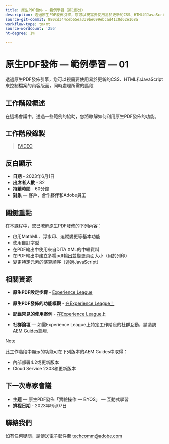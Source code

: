 ```yaml
---
title: 原生PDF發佈 — 範例學習（第1部分）
description: 透過原生PDF發佈引擎，您可以視需要使用易於更新的CSS、HTML和JavaScript來控制檔案的內容版面，同時處理所需的區段。
source-git-commit: 880cd344ceb65ea339be699ebcad41c0d62e168a
workflow-type: tm+mt
source-wordcount: '256'
ht-degree: 1%

---
```


# 原生PDF發佈 — 範例學習 — 01

透過原生PDF發佈引擎，您可以視需要使用易於更新的CSS、HTML和JavaScript來控制檔案的內容版面，同時處理所需的區段

## 工作階段概述

在這場會議中，透過一些範例的協助，您將瞭解如何利用原生PDF發佈的功能。

## 工作階段錄製

>[!VIDEO](https://video.tv.adobe.com/v/3420092/native-pdf-aem-guides?quality=12&learn=on)

## 反白顯示

- **日期** - 2023年6月1日
- **出席者人數** - 82
- **持續時間** - 60分鐘
- **對象**  — 客戶、合作夥伴和Adobe員工

## 關鍵重點

在本課程中，您已瞭解原生PDF發佈的下列內容：
- 啟用MathML、浮水印、追蹤變更等基本功能
- 使用自訂字型
- 在PDF輸出中使用來自DITA XML的中繼資料
- 在PDF輸出中建立多欄pdf輸出並變更頁面大小（用於列印）
- 變更特定元素的演算順序（透過JavaScript）


## 相關資源

- **原生PDF設定步驟** - [Experience League](https://experienceleague.adobe.com/docs/experience-manager-guides-learn/tutorials/knowledge-base/kb-articles/publishing/configuring-aem-environment-for-native-pdf-publishing.html?lang=en)

- **原生PDF發佈的功能概觀** - [在Experience League上](https://experienceleague.adobe.com/docs/experience-manager-guides-learn/tutorials/knowledge-base/expert-session/native-pdf-publishing-essentials-feb23.html?lang=en)

- **記錄常見的使用案例** - [在Experience League上](https://experienceleague.adobe.com/docs/experience-manager-guides-learn/tutorials/install-guide/on-prem-ig/output-gen-config/config-native-pdf-publish/content-styles/stylesheet.html?lang=en)

- **社群論壇**  — 如需Experience League上特定工作階段的社群互動，請造訪  [AEM Guides論壇](https://experienceleaguecommunities.adobe.com/t5/experience-manager-guides/bd-p/xml-documentation-discussions).

>[!NOTE]
>
> 此工作階段中顯示的功能可在下列版本的AEM Guides中取得：
> - 內部部署4.2或更新版本
> - Cloud Service 2303和更新版本

## 下一次專家會議

- **主題**  — 原生PDF發佈「實驗操作 — BYOS」 — 互動式學習
- **排程日期** - 2023年9月07日

## 聯絡我們

如有任何疑問，請傳送電子郵件至 <techcomm@adobe.com>
